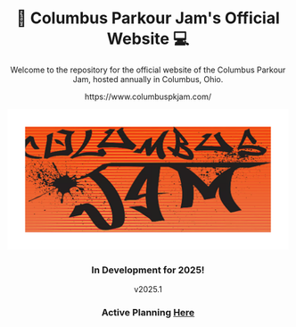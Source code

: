 <h1 align="center">
    🏃 Columbus Parkour Jam's Official Website 💻
</h1>
<p align="center">
    Welcome to the repository for the official website of the Columbus Parkour Jam, hosted annually in Columbus, Ohio.
</p>
<p align="center">
    https://www.columbuspkjam.com/
</p>
<img src="assets/cpjRepoLogo.png">
<h3 align="center">
    In Development for 2025!
</h3>
<p align="center">
    v2025.1
</p>
<h3 align="center">
    Active Planning 
    <a href="https://github.com/users/JishLong/projects/3/views/1">
        Here
    </a>
</h3>
